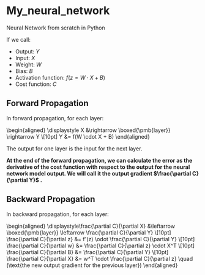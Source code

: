 # My_neural_network
Neural Network from scratch in Python

If we call:

- Output: $Y$
- Input: $X$
- Weight: $W$
- Bias: $B$
- Activation function: $f(z = W\cdot X + B)$
- Cost function: $C$

## Forward Propagation
In forward propagation, for each layer:

\begin{aligned}
\displaystyle X &\rightarrow \boxed{\pmb{layer}} \rightarrow Y \\[10pt]
Y &= f(W \cdot X + B)
\end{aligned}

The output for one layer is the input for the next layer.

**At the end of the forward propagation, we can calculate the error as the derivative of the cost function with respect to the output for the neural network model output. We will call it the output gradient $\frac{\partial C}{\partial Y}$ .** 

## Backward Propagation
In backward propagation, for each layer:

\begin{aligned}
\displaystyle\frac{\partial C}{\partial X} &\leftarrow \boxed{\pmb{layer}} \leftarrow \frac{\partial C}{\partial Y} \\[10pt]
\frac{\partial C}{\partial z} &= f'(z) \odot \frac{\partial C}{\partial Y} \\[10pt]
\frac{\partial C}{\partial w} &= \frac{\partial C}{\partial z} \cdot X^T \\[10pt]
\frac{\partial C}{\partial B} &= \frac{\partial C}{\partial Y} \\[10pt]
\frac{\partial C}{\partial X} &= w^T \cdot \frac{\partial C}{\partial z} \quad (\text{the new output gradient for the previous layer})
\end{aligned} 


